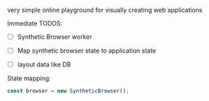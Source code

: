 very simple online playground for visually creating web applications

Immediate TODOS:

- [ ] Synthetic Browser worker
- [ ] Map synthetic browser state to application state
- [ ] layout data like DB



State mapping:

```typescript
const browser = new SyntheticBrowser();

```